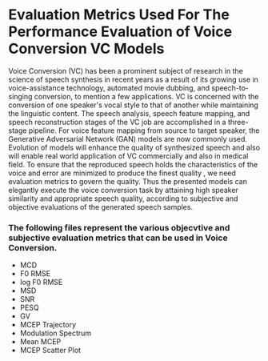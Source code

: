 # Evaluation Metrics Used For The Performance Evaluation of Voice Conversion VC Models
 
Voice Conversion (VC) has been a prominent subject of research in the science of speech synthesis in recent years as a result of its growing use in voice-assistance technology, automated movie dubbing, and speech-to-singing conversion, to mention a few applications.
VC is concerned with the conversion of one speaker's vocal style to that of another while maintaining the linguistic content. The speech analysis, speech feature mapping, and speech reconstruction stages of the VC job are accomplished in a three-stage pipeline. For voice feature mapping from source to target speaker, the Generative Adversarial Network (GAN) models are now commonly used. Evolution of models will enhance the quality of synthesized speech and also will enable real world application of VC commercially and also in medical field. To ensure that the reproduced speech holds the characteristics of the voice and error are minimized to produce the finest quality , we need evaluation metrics to govern the quality.
Thus the presented models can elegantly execute the voice conversion task by attaining high speaker similarity and appropriate speech quality, according to subjective and objective evaluations of the generated speech samples.

### The following files represent the various objecvtive and subjective evaluation metrics that can be used in Voice Conversion.

* MCD 
* F0 RMSE
* log F0 RMSE
* MSD
* SNR
* PESQ
* GV
* MCEP Trajectory
* Modulation Spectrum
* Mean MCEP 
* MCEP Scatter Plot
